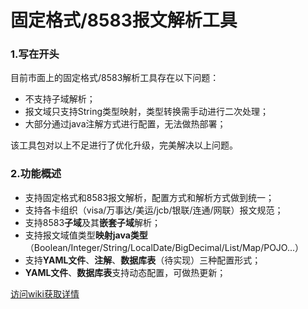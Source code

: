 # 固定格式/8583报文解析工具

### 1.写在开头

目前市面上的固定格式/8583解析工具存在以下问题：

- 不支持子域解析；
- 报文域只支持String类型映射，类型转换需手动进行二次处理；
- 大部分通过java注解方式进行配置，无法做热部署；

该工具包对以上不足进行了优化升级，完美解决以上问题。

### 2.功能概述

- 支持固定格式和8583报文解析，配置方式和解析方式做到统一；
- 支持各卡组织（visa/万事达/美运/jcb/银联/连通/网联）报文规范；
- 支持8583**子域**及其**嵌套子域**解析；
- 支持报文域值类型**映射java类型**（Boolean/Integer/String/LocalDate/BigDecimal/List/Map/POJO...）
- 支持**YAML文件**、**注解**、**数据库表**（待实现）三种配置形式；
- **YAML文件**、**数据库表**支持动态配置，可做热更新；


[访问wiki获取详情](https://gitee.com/liuyibing123456/alatka-messages/wikis)